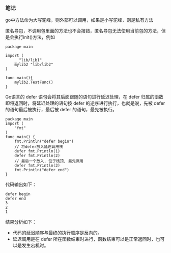### 笔记

go中方法命为大写驼峰，则外部可以调用，如果是小写驼峰，则是私有方法



匿名导包，不调用包里面的方法也不会报错，匿名导包无法使用当前包的方法，但是会执行init()方法，例如

```
package main

import (
	_ "lib/lib1"
	mylib2 "lib/lib2"
)

func main(){
	mylib2.TestFunc()
}
```

Go语言的 defer 语句会将其后面跟随的语句进行延迟处理，在 defer 归属的函数即将返回时，将延迟处理的语句按 defer 的逆序进行执行，也就是说，先被 defer 的语句最后被执行，最后被 defer 的语句，最先被执行。

```
package main
import (
    "fmt"
)
func main() {
    fmt.Println("defer begin")
    // 将defer放入延迟调用栈
    defer fmt.Println(1)
    defer fmt.Println(2)
    // 最后一个放入, 位于栈顶, 最先调用
    defer fmt.Println(3)
    fmt.Println("defer end")
}
```

代码输出如下：

```
defer begin
defer end
3
2
1
```

结果分析如下：

- 代码的延迟顺序与最终的执行顺序是反向的。
- 延迟调用是在 defer 所在函数结束时进行，函数结束可以是正常返回时，也可以是发生宕机时。